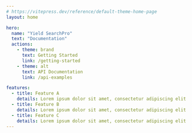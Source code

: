 ```yaml
---
# https://vitepress.dev/reference/default-theme-home-page
layout: home

hero:
  name: "Yield SearchPro"
  text: "Documentation"
  actions:
    - theme: brand
      text: Getting Started
      link: /getting-started
    - theme: alt
      text: API Documentation
      link: /api-examples

features:
  - title: Feature A
    details: Lorem ipsum dolor sit amet, consectetur adipiscing elit
  - title: Feature B
    details: Lorem ipsum dolor sit amet, consectetur adipiscing elit
  - title: Feature C
    details: Lorem ipsum dolor sit amet, consectetur adipiscing elit
---
```



